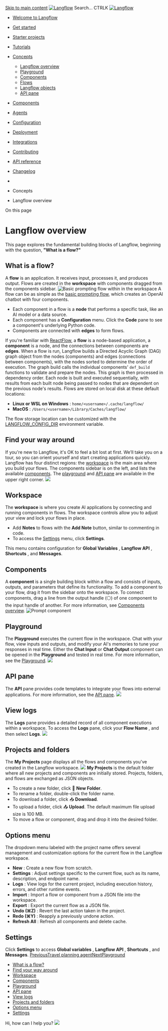[Skip to main content](https://docs.langflow.org/<#__docusaurus_skipToContent_fallback>)
[![Langflow](https://docs.langflow.org/img/langflow-logo-black.svg)](https://docs.langflow.org/</>)
[](https://docs.langflow.org/<https:/github.com/langflow-ai/langflow>)[](https://docs.langflow.org/<https:/twitter.com/langflow_ai>)[](https://docs.langflow.org/<https:/discord.gg/EqksyE2EX9>)
Search...
CTRLK
[![Langflow](https://docs.langflow.org/img/langflow-logo-black.svg)](https://docs.langflow.org/</>)
  * [Welcome to Langflow](https://docs.langflow.org/</>)
  * [Get started](https://docs.langflow.org/<#>)
  * [Starter projects](https://docs.langflow.org/<#>)
  * [Tutorials](https://docs.langflow.org/<#>)
  * [Concepts](https://docs.langflow.org/<#>)
    * [Langflow overview](https://docs.langflow.org/</concepts-overview>)
    * [Playground](https://docs.langflow.org/</concepts-playground>)
    * [Components](https://docs.langflow.org/</concepts-components>)
    * [Flows](https://docs.langflow.org/</Concepts/concepts-flows>)
    * [Langflow objects](https://docs.langflow.org/</concepts-objects>)
    * [API pane](https://docs.langflow.org/</concepts-api>)
  * [Components](https://docs.langflow.org/<#>)
  * [Agents](https://docs.langflow.org/<#>)
  * [Configuration](https://docs.langflow.org/<#>)
  * [Deployment](https://docs.langflow.org/<#>)
  * [Integrations](https://docs.langflow.org/<#>)
  * [Contributing](https://docs.langflow.org/<#>)
  * [API reference](https://docs.langflow.org/<#>)
  * [Changelog](https://docs.langflow.org/<#>)


  * [](https://docs.langflow.org/</>)
  * Concepts
  * Langflow overview


On this page
# Langflow overview
This page explores the fundamental building blocks of Langflow, beginning with the question, **"What is a flow?"**
## What is a flow?[​](https://docs.langflow.org/<#what-is-a-flow> "Direct link to What is a flow?")
A **flow** is an application. It receives input, processes it, and produces output.
Flows are created in the **workspace** with components dragged from the components sidebar.
![Basic prompting flow within in the workspace](https://docs.langflow.org/assets/images/workspace-basic-prompting-5714c651361659596e80fa4a691701d9.png)
A flow can be as simple as the [basic prompting flow](https://docs.langflow.org/</get-started-quickstart>), which creates an OpenAI chatbot with four components.
  * Each component in a flow is a **node** that performs a specific task, like an AI model or a data source.
  * Each component has a **Configuration** menu. Click the **Code** pane to see a component's underlying Python code.
  * Components are connected with **edges** to form flows.


If you're familiar with [ReactFlow](https://docs.langflow.org/<https:/reactflow.dev/learn>), a **flow** is a node-based application, a **component** is a node, and the connections between components are **edges**.
When a flow is run, Langflow builds a Directed Acyclic Graph (DAG) graph object from the nodes (components) and edges (connections between components), with the nodes sorted to determine the order of execution. The graph build calls the individual components' `def_build` functions to validate and prepare the nodes. This graph is then processed in dependency order. Each node is built and executed sequentially, with results from each built node being passed to nodes that are dependent on the previous node's results.
Flows are stored on local disk at these default locations:
  * **Linux or WSL on Windows** : `home/<username>/.cache/langflow/`
  * **MacOS** : `/Users/<username>/Library/Caches/langflow/`


The flow storage location can be customized with the [LANGFLOW_CONFIG_DIR](https://docs.langflow.org/</environment-variables#LANGFLOW_CONFIG_DIR>) environment variable.
## Find your way around[​](https://docs.langflow.org/<#find-your-way-around> "Direct link to Find your way around")
If you're new to Langflow, it's OK to feel a bit lost at first. We’ll take you on a tour, so you can orient yourself and start creating applications quickly.
Langflow has four distinct regions: the [workspace](https://docs.langflow.org/<#workspace>) is the main area where you build your flows. The components sidebar is on the left, and lists the available [components](https://docs.langflow.org/<#components>). The [playground](https://docs.langflow.org/<#playground>) and [API pane](https://docs.langflow.org/<#api-pane>) are available in the upper right corner.
![](https://docs.langflow.org/assets/images/workspace-e7f86797a44d56c10b93c12b206d88f0.png)
## Workspace[​](https://docs.langflow.org/<#workspace> "Direct link to Workspace")
The **workspace** is where you create AI applications by connecting and running components in flows.
The workspace controls allow you to adjust your view and lock your flows in place.
  * Add **Notes** to flows with the **Add Note** button, similar to commenting in code.
  * To access the [Settings](https://docs.langflow.org/<#settings>) menu, click **Settings**.


This menu contains configuration for **Global Variables** , **Langflow API** , **Shortcuts** , and **Messages**.
## Components[​](https://docs.langflow.org/<#components> "Direct link to Components")
A **component** is a single building block within a flow and consists of inputs, outputs, and parameters that define its functionality.
To add a component to your flow, drag it from the sidebar onto the workspace.
To connect components, drag a line from the output handle (⚪) of one component to the input handle of another.
For more information, see [Components overview](https://docs.langflow.org/</concepts-components>).
![Prompt component](https://docs.langflow.org/img/prompt-component.png)
## Playground[​](https://docs.langflow.org/<#playground> "Direct link to Playground")
The **Playground** executes the current flow in the workspace.
Chat with your flow, view inputs and outputs, and modify your AI's memories to tune your responses in real time.
Either the **Chat Input** or **Chat Output** component can be opened in the **Playground** and tested in real time.
For more information, see the [Playground](https://docs.langflow.org/</concepts-playground>).
![](https://docs.langflow.org/assets/images/playground-b2c623fb6849024570bc9bd5285309f5.png)
## API pane[​](https://docs.langflow.org/<#api-pane> "Direct link to API pane")
The **API** pane provides code templates to integrate your flows into external applications.
For more information, see the [API pane](https://docs.langflow.org/</concepts-api>).
![](https://docs.langflow.org/assets/images/api-pane-97a01b20a262676d4e21906df0e29f46.png)
## View logs[​](https://docs.langflow.org/<#view-logs> "Direct link to View logs")
The **Logs** pane provides a detailed record of all component executions within a workspace.
To access the **Logs** pane, click your **Flow Name** , and then select **Logs**.
![](https://docs.langflow.org/assets/images/logs-6ae22cc6a87b128cbc0c7f4559b47f10.png)
## Projects and folders[​](https://docs.langflow.org/<#projects-and-folders> "Direct link to Projects and folders")
The **My Projects** page displays all the flows and components you've created in the Langflow workspace.
![](https://docs.langflow.org/assets/images/my-projects-20f73f0541b2f5b41398ef5df610b7b3.png)
**My Projects** is the default folder where all new projects and components are initially stored.
Projects, folders, and flows are exchanged as JSON objects.
  * To create a new folder, click 📁 **New Folder**.
  * To rename a folder, double-click the folder name.
  * To download a folder, click 📥 **Download**.
  * To upload a folder, click 📤 **Upload**. The default maximum file upload size is 100 MB.
  * To move a flow or component, drag and drop it into the desired folder.


## Options menu[​](https://docs.langflow.org/<#options-menu> "Direct link to Options menu")
The dropdown menu labeled with the project name offers several management and customization options for the current flow in the Langflow workspace.
  * **New** : Create a new flow from scratch.
  * **Settings** : Adjust settings specific to the current flow, such as its name, description, and endpoint name.
  * **Logs** : View logs for the current project, including execution history, errors, and other runtime events.
  * **Import** : Import a flow or component from a JSON file into the workspace.
  * **Export** : Export the current flow as a JSON file.
  * **Undo (⌘Z)** : Revert the last action taken in the project.
  * **Redo (⌘Y)** : Reapply a previously undone action.
  * **Refresh All** : Refresh all components and delete cache.


## Settings[​](https://docs.langflow.org/<#settings> "Direct link to Settings")
Click **Settings** to access **Global variables** , **Langflow API** , **Shortcuts** , and **Messages**.
[PreviousTravel planning agent](https://docs.langflow.org/</tutorials-travel-planning-agent>)[NextPlayground](https://docs.langflow.org/</concepts-playground>)
  * [What is a flow?](https://docs.langflow.org/<#what-is-a-flow>)
  * [Find your way around](https://docs.langflow.org/<#find-your-way-around>)
  * [Workspace](https://docs.langflow.org/<#workspace>)
  * [Components](https://docs.langflow.org/<#components>)
  * [Playground](https://docs.langflow.org/<#playground>)
  * [API pane](https://docs.langflow.org/<#api-pane>)
  * [View logs](https://docs.langflow.org/<#view-logs>)
  * [Projects and folders](https://docs.langflow.org/<#projects-and-folders>)
  * [Options menu](https://docs.langflow.org/<#options-menu>)
  * [Settings](https://docs.langflow.org/<#settings>)


Hi, how can I help you?
![](https://docs.langflow.org/img/langflow-icon-black-transparent.svg)

